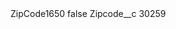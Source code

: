 <?xml version="1.0" encoding="UTF-8"?>
<CustomMetadata xmlns="http://soap.sforce.com/2006/04/metadata" xmlns:xsi="http://www.w3.org/2001/XMLSchema-instance" xmlns:xsd="http://www.w3.org/2001/XMLSchema">
    <label>ZipCode1650</label>
    <protected>false</protected>
    <values>
        <field>Zipcode__c</field>
        <value xsi:type="xsd:string">30259</value>
    </values>
</CustomMetadata>
